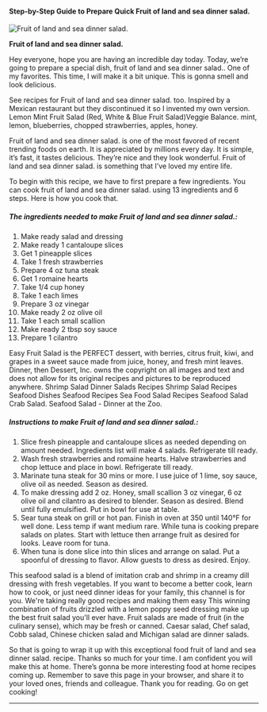             

#### Step-by-Step Guide to Prepare Quick Fruit of land and sea dinner salad.

![Fruit of land and sea dinner salad.](https://img-global.cpcdn.com/recipes/6152295922794496/751x532cq70/fruit-of-land-and-sea-dinner-salad-recipe-main-photo.jpg)

**Fruit of land and sea dinner salad.**

Hey everyone, hope you are having an incredible day today. Today, we’re going to prepare a special dish, fruit of land and sea dinner salad.. One of my favorites. This time, I will make it a bit unique. This is gonna smell and look delicious.

See recipes for Fruit of land and sea dinner salad. too. Inspired by a Mexican restaurant but they discontinued it so I invented my own version. Lemon Mint Fruit Salad (Red, White & Blue Fruit Salad)Veggie Balance. mint, lemon, blueberries, chopped strawberries, apples, honey.

Fruit of land and sea dinner salad. is one of the most favored of recent trending foods on earth. It is appreciated by millions every day. It is simple, it’s fast, it tastes delicious. They’re nice and they look wonderful. Fruit of land and sea dinner salad. is something that I’ve loved my entire life.

To begin with this recipe, we have to first prepare a few ingredients. You can cook fruit of land and sea dinner salad. using 13 ingredients and 6 steps. Here is how you cook that.

##### The ingredients needed to make Fruit of land and sea dinner salad.:

1.  Make ready salad and dressing
2.  Make ready 1 cantaloupe slices
3.  Get 1 pineapple slices
4.  Take 1 fresh strawberries
5.  Prepare 4 oz tuna steak
6.  Get 1 romaine hearts
7.  Take 1/4 cup honey
8.  Take 1 each limes
9.  Prepare 3 oz vinegar
10.  Make ready 2 oz olive oil
11.  Take 1 each small scallion
12.  Make ready 2 tbsp soy sauce
13.  Prepare 1 cilantro

Easy Fruit Salad is the PERFECT dessert, with berries, citrus fruit, kiwi, and grapes in a sweet sauce made from juice, honey, and fresh mint leaves. Dinner, then Dessert, Inc. owns the copyright on all images and text and does not allow for its original recipes and pictures to be reproduced anywhere. Shrimp Salad Dinner Salads Recipes Shrimp Salad Recipes Seafood Dishes Seafood Recipes Sea Food Salad Recipes Seafood Salad Crab Salad. Seafood Salad - Dinner at the Zoo.

##### Instructions to make Fruit of land and sea dinner salad.:

1.  Slice fresh pineapple and cantaloupe slices as needed depending on amount needed. Ingredients list will make 4 salads. Refrigerate till ready.
2.  Wash fresh strawberries and romaine hearts. Halve strawberries and chop lettuce and place in bowl. Refrigerate till ready.
3.  Marinate tuna steak for 30 mins or more. I use juice of 1 lime, soy sauce, olive oil as needed. Season as desired.
4.  To make dressing add 2 oz. Honey, small scallion 3 oz vinegar, 6 oz olive oil and cilantro as desired to blender. Season as desired. Blend until fully emulsified. Put in bowl for use at table.
5.  Sear tuna steak on grill or hot pan. Finish in oven at 350 until 140°F for well done. Less temp if want medium rare. While tuna is cooking prepare salads on plates. Start with lettuce then arrange fruit as desired for looks. Leave room for tuna.
6.  When tuna is done slice into thin slices and arrange on salad. Put a spoonful of dressing to flavor. Allow guests to dress as desired. Enjoy.

This seafood salad is a blend of imitation crab and shrimp in a creamy dill dressing with fresh vegetables. If you want to become a better cook, learn how to cook, or just need dinner ideas for your family, this channel is for you. We're taking really good recipes and making them easy This winning combination of fruits drizzled with a lemon poppy seed dressing make up the best fruit salad you'll ever have. Fruit salads are made of fruit (in the culinary sense), which may be fresh or canned. Caesar salad, Chef salad, Cobb salad, Chinese chicken salad and Michigan salad are dinner salads.

So that is going to wrap it up with this exceptional food fruit of land and sea dinner salad. recipe. Thanks so much for your time. I am confident you will make this at home. There’s gonna be more interesting food at home recipes coming up. Remember to save this page in your browser, and share it to your loved ones, friends and colleague. Thank you for reading. Go on get cooking!

* * *